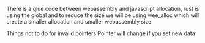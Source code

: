 There is a glue code between webassembly and javascript
allocation, rust is using the global and to reduce the size we will be using wee_alloc which will create a smaller allocation and smaller webassembly size

Things not to do for invalid pointers
Pointer will change if you set new data 